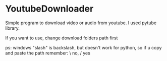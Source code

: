 # YoutubeDownloader
Simple program to download video or audio from youtube. I used pytube library.


If you want to use, change download folders path first

ps: windows "slash" is backslash, but doesn't work for python, so if u copy and paste the path remember: \ no, / yes
